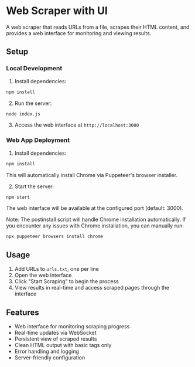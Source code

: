 # Web Scraper with UI

A web scraper that reads URLs from a file, scrapes their HTML content, and provides a web interface for monitoring and viewing results.

## Setup

### Local Development
1. Install dependencies:
```bash
npm install
```

2. Run the server:
```bash
node index.js
```

3. Access the web interface at `http://localhost:3000`

### Web App Deployment

1. Install dependencies:
```bash
npm install
```
This will automatically install Chrome via Puppeteer's browser installer.

2. Start the server:
```bash
npm start
```

The web interface will be available at the configured port (default: 3000).

Note: The postinstall script will handle Chrome installation automatically. If you encounter any issues with Chrome installation, you can manually run:
```bash
npx puppeteer browsers install chrome
```

## Usage

1. Add URLs to `urls.txt`, one per line
2. Open the web interface
3. Click "Start Scraping" to begin the process
4. View results in real-time and access scraped pages through the interface

## Features

- Web interface for monitoring scraping progress
- Real-time updates via WebSocket
- Persistent view of scraped results
- Clean HTML output with basic tags only
- Error handling and logging
- Server-friendly configuration
